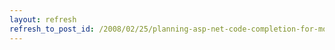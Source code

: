 ```yaml
---
layout: refresh
refresh_to_post_id: /2008/02/25/planning-asp-net-code-completion-for-monodevelop
---
```

